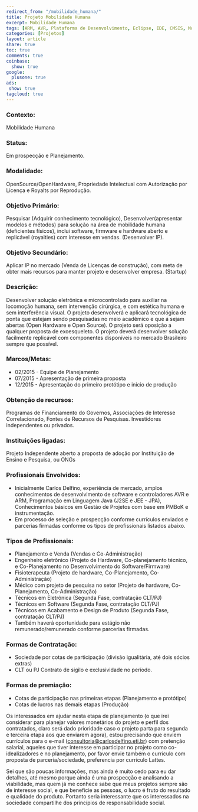 ```yaml
---
redirect_from: "/mobilidade_humana/"
title: Projeto Mobilidade Humana
excerpt: Mobilidade Humana
tags: [ARM, AVR, Plataforma de Desenvolvimento, Eclipse, IDE, CMSIS, Mobilidade Humana, FES, AMG, eletrodo, Neuro Ciencia, Pesquisa, PMBoK, Projeto, Desenvolvimento, Pesquisa, Oportunidade, Emprego]
categories: [Projetos]
layout: article
share: true
toc: true
comments: true
coinbase:
  show: true
google:
  plusone: true
ads:
 show: true
tagcloud: true
---
```

### Contexto: 
Mobilidade Humana

### Status: 
Em prospecção e Planejamento.

### Modalidade: 
OpenSource/OpenHardware, Propriedade Intelectual com Autorização por Licença e Royalts por Reprodução.

### Objetivo Primário: 
Pesquisar (Adquirir conhecimento tecnológico), Desenvolver(apresentar modelos e métodos) para  solução na área de mobilidade humana (deficientes físicos), inclui software, firmware e hardware aberto e replicável (royalties) com interesse em vendas. (Desenvolver IP).

### Objetivo Secundário: 
Aplicar IP no mercado (Venda de Licenças de construção), com meta de obter mais recursos para manter projeto e desenvolver empresa. (Startup)

### Descrição: 
Desenvolver solução eletrônica e microcontrolado para auxiliar na locomoção humana, sem intervenção cirúrgica, e com estética humana e sem interferência visual. O projeto desenvolverá e aplicará tecnológica de ponta que estejam sendo pesquisadas no meio acadêmico e que á sejam abertas (Open Hardware e Open Source). O projeto será oposição a qualquer proposta de exoesqueleto. O projeto deverá desenvolver solução facilmente replicável com componentes disponíveis no mercado Brasileiro sempre que possível.

### Marcos/Metas: 
 - 02/2015 - Equipe de Planejamento
 - 07/2015 - Apresentação de primeira proposta
 - 12/2015 - Apresentação do primeiro protótipo e inicio de produção

### Obtenção de recursos: 
Programas de Financiamento do Governos, Associações de Interesse Correlacionado, Fontes de Recursos de Pesquisas. Investidores independentes ou privados.

### Instituições ligadas: 
Projeto Independente aberto a proposta de adoção por Instituição de Ensino e Pesquisa, ou ONGs

### Profissionais Envolvidos: 
 * Inicialmente Carlos Delfino, experiência de mercado, amplos conhecimentos de desenvolvimento de software e controladores AVR e ARM, Programação em Linguagem Java (J2SE e JEE - JPA), Conhecimentos básicos em Gestão de Projetos com base em PMBoK e instrumentação.
 * Em processo de seleção e prospecção conforme currículos enviados e parcerias firmadas conforme os tipos de profissionais listados abaixo.

### Tipos de Profissionais:
 * Planejamento e Venda (Vendas e Co-Administração)
 * Engenheiro eletrônico (Projeto de Hardware, Co-planejamento técnico, e Co-Planejamento no Desenvolvimento do Software/Firmware)
 * Fisioterapeuta (Projeto de hardware, Co-Planejamento, Co-Administração)
 * Médico com projeto de pesquisa no setor (Projeto de hardware, Co-Planejamento, Co-Administração)
 * Técnicos em Eletrônica (Segunda Fase, contratação CLT/PJ)
 * Técnicos em Software (Segunda Fase, contratação CLT/PJ)
 * Técnicos em Acabamento e Design de Produto (Segunda Fase, contratação CLT/PJ)
 * Também haverá oportunidade para estágio não remunerado/remunerado conforme parcerias firmadas.
 
### Formas de Contratação: 
 * Sociedade por cotas de participação (divisão igualitária, até dois sócios extras)
 * CLT ou PJ Contrato de sigilo e exclusividade no período.
 
### Formas de premiação:
 * Cotas de participação nas primeiras etapas (Planejamento e protótipo)
 * Cotas de lucros nas demais etapas (Produção)
 
Os interessados em ajudar nesta etapa de planejamento (o que irei considerar para planejar valores monetários do projeto e perfil dos contratados, claro será dado prioridade caso o projeto parta para segunda e terceira etapa aos que enviarem agora), estou precisando que enviem currículos para o e-mail (consultoria@carlosdelfino.eti.br) com pretenção salarial, aqueles que tiver interesse em participar no projeto como co-idealizadores e no planejamento, por favor envie também o currículo com proposta de parceria/sociedade, preferencia por currículo Lattes.

Sei que são poucas informações, mas ainda é muito cedo para eu dar detalhes, até mesmo porque ainda é uma prospecção e analisando a viabilidade, mas quem já me conhece sabe que meus projetos sempre são de interesse social, e que beneficie as pessoas, o lucro é fruto do resultado e qualidade do produto. Portanto seria interessante que os interessados na sociedade compartilhe dos princípios de responsabilidade social.

